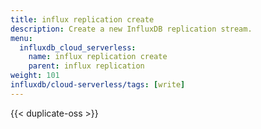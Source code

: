 ```yaml
---
title: influx replication create
description: Create a new InfluxDB replication stream.
menu:
  influxdb_cloud_serverless:
    name: influx replication create
    parent: influx replication
weight: 101
influxdb/cloud-serverless/tags: [write]
---
```


{{< duplicate-oss >}}
